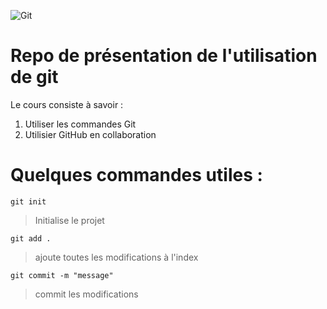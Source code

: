 ![Git](https://git-scm.com/images/logos/downloads/Git-Logo-2Color.png)
# Repo de présentation de l'utilisation de **git**
Le cours consiste à savoir :

1. Utiliser les commandes Git
2. Utilisier GitHub en collaboration


# Quelques commandes utiles :

`git init` 
> Initialise le projet

`git add .`
> ajoute toutes les modifications à l'index

`git commit -m "message"` 
> commit les modifications
